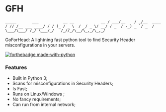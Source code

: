 # GFH
``_____       ___           __ __            __
 / ___/__    / _/__  ____  / // /__ ___ ____/ /
/ (_ / _ \  / _/ _ \/ __/ / _  / -_) _ `/ _  /
\___/\___/ /_/ \___/_/   /_//_/\__/\_,_/\_,_/``

GoForHead: A lightning fast python tool to find Security Header misconfigurations in your servers.

[![forthebadge made-with-python](http://ForTheBadge.com/images/badges/made-with-python.svg)](https://www.python.org/)
### Features

- Built in Python 3;
- Scans for misconfigurations in Security Headers;
- Is Fast;
- Runs on Linux/Windows ;
- No fancy requirements;
- Can run from internal network;

